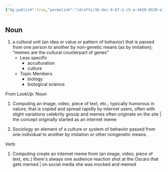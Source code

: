 ```yaml
---
{"dg-publish":true,"permalink":"/drafts/16-dec-6-b7-2-c5-a-4420-8520-e7-a5-e22-ad-4-cb/","dgHomeLink":true,"dgPassFrontmatter":false}
---
```




## Noun

1. a cultural unit (an idea or value or pattern of behavior) that is passed from one person to another by non-genetic means (as by imitation); “memes are the cultural counterpart of genes”
	- Less specific
		- acculturation
		- culture
	- Topic Members
		- biology
		- biological science

*From LookUp*:
Noun
1.	Computing an image, video, piece of text, etc., typically humorous in nature, that is copied and spread rapidly by internet users, often with slight variations
celebrity gossip and memes often originate on the site | the concept originally started as an internet meme

2.	Sociology an element of a culture or system of behavior passed from one individual to another by imitation or other nongenetic means.


Verb
1.	Computing create an internet meme from (an image, video, piece of text, etc.)
there's always one audience reaction shot at the Oscars that gets memed | on social media she was mocked and memed